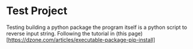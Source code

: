 # Test Project #
Testing building a python package
the program itself is a python script to reverse input string.
Following the tutorial in (this page)[https://dzone.com/articles/executable-package-pip-install]

